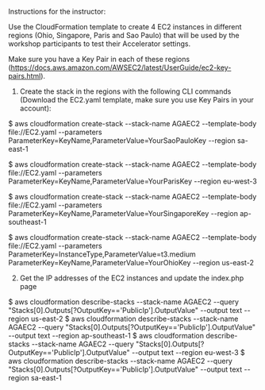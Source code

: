 Instructions for the instructor:

Use the CloudFormation template to create 4 EC2 instances in different regions (Ohio, Singapore, Paris and Sao Paulo) that will be used by the workshop participants to test their Accelerator settings.

Make sure you have a Key Pair in each of these regions (https://docs.aws.amazon.com/AWSEC2/latest/UserGuide/ec2-key-pairs.html).

1. Create the stack in the regions with the following CLI commands (Download the EC2.yaml template, make sure you use Key Pairs in your account):

$ aws cloudformation create-stack --stack-name AGAEC2 --template-body file://EC2.yaml --parameters ParameterKey=KeyName,ParameterValue=YourSaoPauloKey --region sa-east-1

$ aws cloudformation create-stack --stack-name AGAEC2 --template-body file://EC2.yaml --parameters ParameterKey=KeyName,ParameterValue=YourParisKey --region eu-west-3

$ aws cloudformation create-stack --stack-name AGAEC2 --template-body file://EC2.yaml --parameters ParameterKey=KeyName,ParameterValue=YourSingaporeKey --region ap-southeast-1

$ aws cloudformation create-stack --stack-name AGAEC2 --template-body file://EC2.yaml --parameters ParameterKey=InstanceType,ParameterValue=t3.medium ParameterKey=KeyName,ParameterValue=YourOhioKey --region us-east-2

2. Get the IP addresses of the EC2 instances and update the index.php page

$ aws cloudformation describe-stacks --stack-name AGAEC2 --query "Stacks[0].Outputs[?OutputKey=='PublicIp'].OutputValue" --output text --region us-east-2
$ aws cloudformation describe-stacks --stack-name AGAEC2 --query "Stacks[0].Outputs[?OutputKey=='PublicIp'].OutputValue" --output text --region ap-southeast-1
$ aws cloudformation describe-stacks --stack-name AGAEC2 --query "Stacks[0].Outputs[?OutputKey=='PublicIp'].OutputValue" --output text --region eu-west-3
$ aws cloudformation describe-stacks --stack-name AGAEC2 --query "Stacks[0].Outputs[?OutputKey=='PublicIp'].OutputValue" --output text --region sa-east-1
